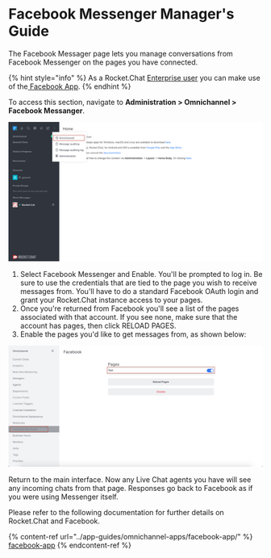 # Facebook Messenger Manager's Guide

The Facebook Messager page lets you manage conversations from Facebook Messenger on the pages you have connected.

{% hint style="info" %}
As a Rocket.Chat [Enterprise user](../enterprise-edition-trial/) you can make use of the[ Facebook App](../app-guides/omnichannel-apps/facebook-app/).
{% endhint %}

To access this section, navigate to **Administration > Omnichannel > Facebook Messanger**.

![](<../../.gitbook/assets/0 (8) (5) (5) (5) (5) (5) (4) (4) (1) (1) (1) (18).png>)

1. Select Facebook Messenger and Enable. You'll be prompted to log in. Be sure to use the credentials that are tied to the page you wish to receive messages from. You'll have to do a standard Facebook OAuth login and grant your Rocket.Chat instance access to your pages.
2. Once you're returned from Facebook you'll see a list of the pages associated with that account. If you see none, make sure that the account has pages, then click RELOAD PAGES.
3. Enable the pages you'd like to get messages from, as shown below:

![](<../../.gitbook/assets/image (41).png>)

Return to the main interface. Now any Live Chat agents you have will see any incoming chats from that page. Responses go back to Facebook as if you were using Messenger itself.

Please refer to the following documentation for further details on Rocket.Chat and Facebook.

{% content-ref url="../app-guides/omnichannel-apps/facebook-app/" %}
[facebook-app](../app-guides/omnichannel-apps/facebook-app/)
{% endcontent-ref %}
